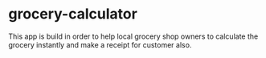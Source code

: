 # grocery-calculator
This app is build in order to help local grocery shop owners to calculate the grocery instantly and make a receipt for customer also.
